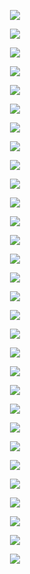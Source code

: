 <p align="center"> <img src= 'all_figs/Hyperplanes_all DLGN, , Run = 1, Epoch = 00000, Step = 000.png' /> </p>
<p align="center"> <img src= 'all_figs/Hyperplanes_all DLGN, , Run = 1, Epoch = 00001, Step = 015.png' /> </p>
<p align="center"> <img src= 'all_figs/Hyperplanes_all DLGN, , Run = 1, Epoch = 00002, Step = 015.png' /> </p>
<p align="center"> <img src= 'all_figs/Hyperplanes_all DLGN, , Run = 1, Epoch = 00003, Step = 016.png' /> </p>
<p align="center"> <img src= 'all_figs/Hyperplanes_all DLGN, , Run = 1, Epoch = 00004, Step = 016.png' /> </p>
<p align="center"> <img src= 'all_figs/Hyperplanes_all DLGN, , Run = 1, Epoch = 00005, Step = 016.png' /> </p>
<p align="center"> <img src= 'all_figs/Hyperplanes_all DLGN, , Run = 1, Epoch = 00006, Step = 016.png' /> </p>
<p align="center"> <img src= 'all_figs/Hyperplanes_all DLGN, , Run = 1, Epoch = 00007, Step = 016.png' /> </p>
<p align="center"> <img src= 'all_figs/Hyperplanes_all DLGN, , Run = 1, Epoch = 00008, Step = 016.png' /> </p>
<p align="center"> <img src= 'all_figs/Hyperplanes_all DLGN, , Run = 1, Epoch = 00009, Step = 016.png' /> </p>
<p align="center"> <img src= 'all_figs/Hyperplanes_all DLGN, , Run = 1, Epoch = 00010, Step = 016.png' /> </p>
<p align="center"> <img src= 'all_figs/Hyperplanes_all DLGN, , Run = 1, Epoch = 00020, Step = 016.png' /> </p>
<p align="center"> <img src= 'all_figs/hyp_posneg_epsilon = 0.25.png' /> </p>
<p align="center"> <img src= 'all_figs/hyp_posneg_epsilon = 0.5.png' /> </p>
<p align="center"> <img src= 'all_figs/hyp_posneg_local_usefulness = 0.25.png' /> </p>
<p align="center"> <img src= 'all_figs/hyp_posneg_local_usefulness = 0.5.png' /> </p>
<p align="center"> <img src= 'all_figs/hyp_posneg_ratio_epsilon = 0.25.png' /> </p>
<p align="center"> <img src= 'all_figs/hyp_posneg_ratio_epsilon = 0.5.png' /> </p>
<p align="center"> <img src= 'all_figs/Hyperplanes DLGN, , Run = 1, Epoch = 00000, Step = 000.png' /> </p>
<p align="center"> <img src= 'all_figs/Hyperplanes DLGN, , Run = 1, Epoch = 00001, Step = 015.png' /> </p>
<p align="center"> <img src= 'all_figs/Hyperplanes DLGN, , Run = 1, Epoch = 00002, Step = 015.png' /> </p>
<p align="center"> <img src= 'all_figs/Hyperplanes DLGN, , Run = 1, Epoch = 00003, Step = 016.png' /> </p>
<p align="center"> <img src= 'all_figs/Hyperplanes DLGN, , Run = 1, Epoch = 00004, Step = 016.png' /> </p>
<p align="center"> <img src= 'all_figs/Hyperplanes DLGN, , Run = 1, Epoch = 00005, Step = 016.png' /> </p>
<p align="center"> <img src= 'all_figs/Hyperplanes DLGN, , Run = 1, Epoch = 00006, Step = 016.png' /> </p>
<p align="center"> <img src= 'all_figs/Hyperplanes DLGN, , Run = 1, Epoch = 00007, Step = 016.png' /> </p>
<p align="center"> <img src= 'all_figs/Hyperplanes DLGN, , Run = 1, Epoch = 00008, Step = 016.png' /> </p>
<p align="center"> <img src= 'all_figs/Hyperplanes DLGN, , Run = 1, Epoch = 00009, Step = 016.png' /> </p>
<p align="center"> <img src= 'all_figs/Hyperplanes DLGN, , Run = 1, Epoch = 00010, Step = 016.png' /> </p>
<p align="center"> <img src= 'all_figs/Hyperplanes DLGN, , Run = 1, Epoch = 00020, Step = 016.png' /> </p>
